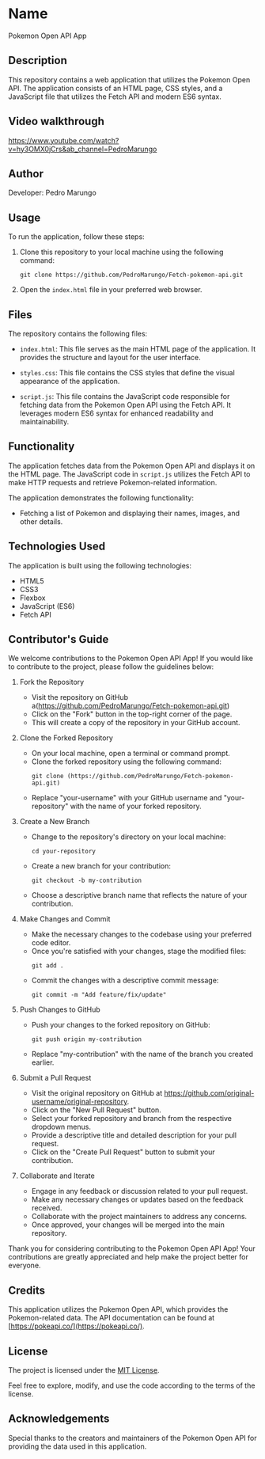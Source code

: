# Name
 Pokemon Open API App

## Description
This repository contains a web application that utilizes the Pokemon Open API. The application consists of an HTML page, CSS styles, and a JavaScript file that utilizes the Fetch API and modern ES6 syntax.

## Video walkthrough 
https://www.youtube.com/watch?v=hy3OMX0jCrs&ab_channel=PedroMarungo

## Author 
Developer: Pedro Marungo

## Usage

To run the application, follow these steps:

1. Clone this repository to your local machine using the following command:
   ```
   git clone https://github.com/PedroMarungo/Fetch-pokemon-api.git
   ```

2. Open the `index.html` file in your preferred web browser.

## Files

The repository contains the following files:

- `index.html`: This file serves as the main HTML page of the application. It provides the structure and layout for the user interface.

- `styles.css`: This file contains the CSS styles that define the visual appearance of the application.

- `script.js`: This file contains the JavaScript code responsible for fetching data from the Pokemon Open API using the Fetch API. It leverages modern ES6 syntax for enhanced readability and maintainability.

## Functionality

The application fetches data from the Pokemon Open API and displays it on the HTML page. The JavaScript code in `script.js` utilizes the Fetch API to make HTTP requests and retrieve Pokemon-related information.

The application demonstrates the following functionality:

- Fetching a list of Pokemon and displaying their names, images, and other details.


## Technologies Used

The application is built using the following technologies:

- HTML5
- CSS3
- Flexbox
- JavaScript (ES6)
- Fetch API

## Contributor's Guide
We welcome contributions to the Pokemon Open API App! If you would like to contribute to the project, please follow the guidelines below:

1. Fork the Repository
   - Visit the repository on GitHub a(https://github.com/PedroMarungo/Fetch-pokemon-api.git)
   - Click on the "Fork" button in the top-right corner of the page.
   - This will create a copy of the repository in your GitHub account.

2. Clone the Forked Repository
   - On your local machine, open a terminal or command prompt.
   - Clone the forked repository using the following command:
     ```
     git clone (https://github.com/PedroMarungo/Fetch-pokemon-api.git)
     ```
   - Replace "your-username" with your GitHub username and "your-repository" with the name of your forked repository.

3. Create a New Branch
   - Change to the repository's directory on your local machine:
     ```
     cd your-repository
     ```
   - Create a new branch for your contribution:
     ```
     git checkout -b my-contribution
     ```
   - Choose a descriptive branch name that reflects the nature of your contribution.

4. Make Changes and Commit
   - Make the necessary changes to the codebase using your preferred code editor.
   - Once you're satisfied with your changes, stage the modified files:
     ```
     git add .
     ```
   - Commit the changes with a descriptive commit message:
     ```
     git commit -m "Add feature/fix/update"
     ```

5. Push Changes to GitHub
   - Push your changes to the forked repository on GitHub:
     ```
     git push origin my-contribution
     ```
   - Replace "my-contribution" with the name of the branch you created earlier.

6. Submit a Pull Request
   - Visit the original repository on GitHub at https://github.com/original-username/original-repository.
   - Click on the "New Pull Request" button.
   - Select your forked repository and branch from the respective dropdown menus.
   - Provide a descriptive title and detailed description for your pull request.
   - Click on the "Create Pull Request" button to submit your contribution.

7. Collaborate and Iterate
   - Engage in any feedback or discussion related to your pull request.
   - Make any necessary changes or updates based on the feedback received.
   - Collaborate with the project maintainers to address any concerns.
   - Once approved, your changes will be merged into the main repository.

Thank you for considering contributing to the Pokemon Open API App! Your contributions are greatly appreciated and help make the project better for everyone.
## Credits

This application utilizes the Pokemon Open API, which provides the Pokemon-related data. The API documentation can be found at [https://pokeapi.co/](https://pokeapi.co/).

## License

The project is licensed under the [MIT License](LICENSE).

Feel free to explore, modify, and use the code according to the terms of the license.

## Acknowledgements

Special thanks to the creators and maintainers of the Pokemon Open API for providing the data used in this application.
